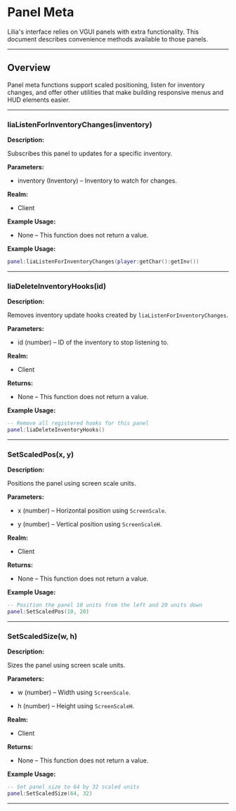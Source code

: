 # Panel Meta

Lilia's interface relies on VGUI panels with extra functionality. This document describes convenience methods available to those panels.

---

## Overview

Panel meta functions support scaled positioning, listen for inventory changes, and offer other utilities that make building responsive menus and HUD elements easier.

---

### liaListenForInventoryChanges(inventory)

**Description:**

Subscribes this panel to updates for a specific inventory.

**Parameters:**

* inventory (Inventory) – Inventory to watch for changes.

**Realm:**

* Client

**Example Usage:**

* None – This function does not return a value.

**Example Usage:**

```lua
panel:liaListenForInventoryChanges(player:getChar():getInv())
```
---

### liaDeleteInventoryHooks(id)

**Description:**

Removes inventory update hooks created by `liaListenForInventoryChanges`.

**Parameters:**

* id (number) – ID of the inventory to stop listening to.

**Realm:**

* Client

**Returns:**

* None – This function does not return a value.

**Example Usage:**

```lua
-- Remove all registered hooks for this panel
panel:liaDeleteInventoryHooks()
```
---

### SetScaledPos(x, y)

**Description:**

Positions the panel using screen scale units.

**Parameters:**

* x (number) – Horizontal position using `ScreenScale`.

* y (number) – Vertical position using `ScreenScaleH`.

**Realm:**

* Client

**Returns:**

* None – This function does not return a value.

**Example Usage:**

```lua
-- Position the panel 10 units from the left and 20 units down
panel:SetScaledPos(10, 20)
```
---

### SetScaledSize(w, h)

**Description:**

Sizes the panel using screen scale units.

**Parameters:**

* w (number) – Width using `ScreenScale`.

* h (number) – Height using `ScreenScaleH`.

**Realm:**

* Client

**Returns:**

* None – This function does not return a value.

**Example Usage:**

```lua
-- Set panel size to 64 by 32 scaled units
panel:SetScaledSize(64, 32)
```
---
